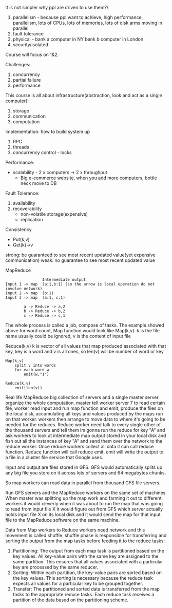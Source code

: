 It is not simpler why ppl are driven to use them?\
1. parallelism - because ppl want to achieve, high performance, parallelism, lots of CPUs, lots of memories, lots of disk arms moving in parallel
2. fault tolerance 
3. physical - bank a computer in NY bank b computer in London
4. security/isolated

Course will focus on 1&2.

Challenges:
1. concurrency
2. partial failure
3. performance

This course is all about infrastructure(abstraction, look and act as a single computer):
1. storage
2. communication
3. computation


Implementation: how to build system up
1. RPC
2. threads
3. concurrency control - locks

Performance: 
* scalability - 2 x computers -> 2 x throughput
    * Big e-commerce website, when you add more computers, bottle neck move to DB

Fault Tolerance:
1. availability
2. recoverability
    * non-volatile storage(expensive)
    * replication

Consistency
* Put(k,v)
* Get(k)->v

strong: be guaranteed to see most recent updated value(yet expensive communication)
weak: no guarantee to see most recent updated value

MapReduce
```
                Intermediate output
Input 1 -> map  (a:1,b:1) (so the arrow is local operation do not involve network)
Input 2 -> map  (b:1)
Input 3 -> map  (a:1, c:1)

        a -> Reduce -> a,2
        b -> Reduce -> b,2
        c -> Reduce -> c,1
```
The whole process is called a job, compose of tasks.
The example showed above for word count, Map function would look like Map(k,v). k is the file name usually could be ignored, v is the content of input file

Reduce(k,v) k is vector of all values that map produced associated with that key, key is a word and v is all ones, so len(v) will be number of word or key
```
Map(k,v)
    split v into words
    for each word w
        emit(w,"1")

Reduce(k,v)
    emit(len(v))
```  

Real life MapReduce
big collection of servers and a single master server organize the whole computation.
master tell worker server 7 to read certain file, worker read input and run map function and emit, produce the files on the local disk, accumulating all keys and values produced by the maps run on that worker. workers then arrange to move data to where it's going to be needed for the reduces. Reduce worker need talk to every single other of the thousand servers and tell them im gonna run the reduce for key "A" and ask workers to look at intermediate map output stored in your local disk and fish out all the instances of key "A" and send them over the network to the reduce worker. Once reduce workers collect all data it can call reduce function. Reduce function will call reduce emit, emit will write the output to a file in a cluster file service that Google uses.

Input and output are files stored in GFS. GFS would automatically splits up any big file you store on it across lots of servers and 64 megabytes chunks. 

So map workers can read data in parallel from thousand GFS file servers.

Run GFS servers and the MapReduce workers on the same set of machines. When master was splitting up the map work and farming it out to different workers it would cleverly when it was about to run the map that was going to read from input file X it would figure out from GFS which server actually holds input file X on its local disk and it would send the map for that input file to the MapReduce software on the same machine.

Data from Map workers to Reduce workers need network and this movement is called shuffle. shuffle phase is responsible for transferring and sorting the output from the map tasks before feeding it to the reduce tasks: 
1. Partitioning: The output from each map task is partitioned based on the key values. All key-value pairs with the same key are assigned to the same partition. This ensures that all values associated with a particular key are processed by the same reducer.
2. Sorting: Within each partition, the key-value pairs are sorted based on the key values. This sorting is necessary because the reduce task expects all values for a particular key to be grouped together.
3. Transfer: The partitioned and sorted data is transferred from the map tasks to the appropriate reduce tasks. Each reduce task receives a partition of the data based on the partitioning scheme.